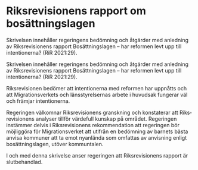 # Riksrevisionens rapport om bosättningslagen

Skrivelsen inne­håller regeringens bedöm­ning och åtgärder med anled­ning av Riks­revisio­nens rapport Bosätt­nings­lagen – har reformen levt upp till inten­tionerna? (RiR 2021:29).

Skrivelsen inne­håller regeringens bedöm­ning och åtgärder med anled­ning av Riks­revisio­nens rapport Bosätt­nings­lagen – har reformen levt upp till inten­tionerna? (RiR 2021:29).

Riks­revi­sionen bedömer att inten­tionerna med reformen har uppnåtts och att Migrations­verkets och läns­styrel­sernas arbete i huvud­sak fungerar väl och främjar inten­tionerna.

Regeringen välkom­nar Riks­revisio­nens gransk­ning och konsta­terar att Riks­revisionens analyser tillför värde­full kunskap på området. Regeringen instäm­mer delvis i Riks­revisionens rekom­mendation att regeringen bör möjlig­göra för Migrations­verket att utifrån en bedöm­ning av barnets bästa anvisa kom­muner att ta emot nyan­lända som omfattas av anvis­ning enligt bosätt­nings­lagen, utöver kommun­talen.

I och med denna skrivelse anser regeringen att Riks­revisio­nens rapport är slut­behandlad.
